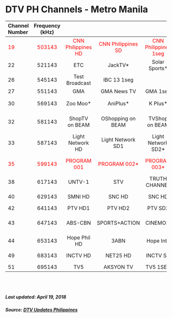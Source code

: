 # DTV PH Channels - Metro Manila

Channel Number|Frequency (kHz)| | | | | Subchannels | | | | |Notes
:---|:--:|:--:|:--:|:--:|:--:|:--:|:--:|:--:|:--:|:--:|:---:
<span style="color:red">19|<span style="color:red">503143|<span style="color:red">CNN Philippines HD|<span style="color:red">CNN Philippines SD |<span style="color:red">CNN Philippines 1seg | | | | | | |<span style="color:red">Off-air</span>
22|521143|ETC|JackTV*|Solar Sports*|MTV Ph*|Gone Viral*|Zee Sine*|Outdoor*|Shop TV| |*Encrypted
26|545143|Test Broadcast|IBC 13 1seg| | | | | | | | |
27|551143|GMA|GMA News TV|GMA 1seg| | | | | | | |
30|569143|Zoo Moo*|AniPlus*|K Plus*|History*|BTV*|NBA Premium*|Boo*|2<sup>nd</sup> Avenue| |*Encrypted
32|581143|ShopTV on BEAM|OShopping on BEAM|TVShop on BEAM|Pilipinas HD on BEAM|Island Living on BEAM|LifeTV on BEAM|eGG on BEAM|Inquirer 990 on BEAM|BEAM 1seg|
33|587143|Light Network HD|Light Network SD1|Light Network SD2*|Light Network 1seg| | | | | |<span style="color:red">Audio/Video issues
<span style="color:red">35|<span style="color:red">599143|<span style="color:red">PROGRAM 001|<span style="color:red">PROGRAM 002*|<span style="color:red">PROGRAM 003*|<span style="color:red">PROGRAM 004*|<span style="color:red">PROGRAM 005|<span style="color:red">PROGRAM 006|<span style="color:red">PROGRAM 007 ONESEG| | |<span style="color:red">Off-air</br>*Encrypted
38|617143|UNTV-1|STV|TRUTH CHANNEL|UNTV Reserve|UNTV 1SEG| | | | | |
40|629143|SMNI HD|SNC HD|SNC HD|SMNI 1Seg*| | | | | |*Unconfirmed
42|641143|PTV HD1|PTV HD2|PTV SD3|PTV 1SEG| | | | | |
43|647143|ABS-CBN|SPORTS+ACTION|CINEMO!*|YEY!*|KNOWLEDGE CHANNEL*|DZMM TELERADYO*|KBO**|ABS-CBN Oneseg| |*TV+ exclusive</br>**Exclusive/Pay-per-view
44|653143|Hope Phil HD|3ABN|Hope Int'l|GNN| | | | | |
49|683143|INCTV HD|NET25 HD|INCTV SD|NET25-1seg| | | | | |
51|695143|TV5|AKSYON TV|TV5 1SEG| | | | | | |

</br>
</br>

##### Last updated: April 19, 2018
##### Source: [DTV Updates Philippines](https://web.facebook.com/DTVUpdatesPhilippines/)
